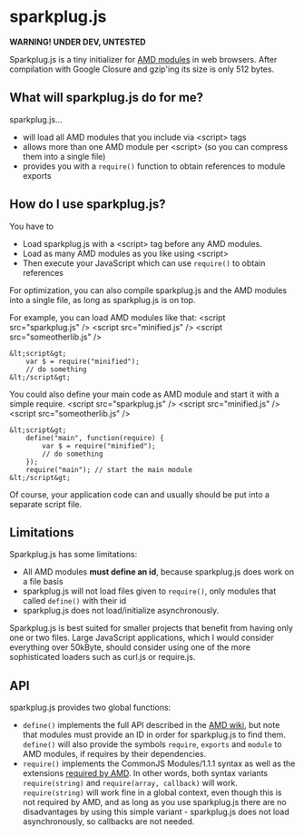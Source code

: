 sparkplug.js
============

<strong>WARNING! UNDER DEV, UNTESTED</strong>

Sparkplug.js is a tiny initializer for <a href="https://github.com/amdjs/amdjs-api/wiki/AMD">AMD modules</a>
in web browsers. 
After compilation with Google Closure and gzip'ing its size is only 512 bytes.

## What will sparkplug.js do for me?

sparkplug.js...
* will load all AMD modules that you include via &lt;script> tags
* allows more than one AMD module per &lt;script> (so you can compress them into a single file)
* provides you with a <code>require()</code> function to obtain references to module exports

## How do I use sparkplug.js?

You have to
* Load sparkplug.js with a &lt;script> tag before any AMD modules.
* Load as many AMD modules as you like using &lt;script>
* Then execute your JavaScript which can use <code>require()</code> to obtain references

For optimization, you can also compile sparkplug.js and the AMD modules into a single file, as long as sparkplug.js is on top.

For example, you can load AMD modules like that:
	&lt;script src="sparkplug.js" /&gt;
	&lt;script src="minified.js" /&gt;
	&lt;script src="someotherlib.js" /&gt;

	&lt;script&gt;
		var $ = require("minified");
		// do something
	&lt;/script&gt;

You could also define your main code as AMD module and start it with a simple require.
	&lt;script src="sparkplug.js" /&gt;
	&lt;script src="minified.js" /&gt;
	&lt;script src="someotherlib.js" /&gt;

	&lt;script&gt;
		define("main", function(require) {
			var $ = require("minified");
			// do something
		});
		require("main"); // start the main module
	&lt;/script&gt;

Of course, your application code can and usually should be put into a separate script file.


## Limitations

Sparkplug.js has some limitations:
* All AMD modules <strong>must define an id</strong>, because sparkplug.js does work on a file basis
* sparkplug.js will not load files given to <code>require()</code>, only modules that called <code>define()</code> with their id
* sparkplug.js does not load/initialize asynchronously.

Sparkplug.js is best suited for smaller projects that benefit from having only one or two files. Large JavaScript applications, which I would
consider everything over 50kByte, should consider using one of the more sophisticated loaders such as curl.js or require.js.


## API

sparkplug.js provides two global functions:
* 	<code>define()</code> implements the full API described in the <a href="https://github.com/amdjs/amdjs-api/wiki/AMD">AMD wiki</a>, but
  	note that modules must provide an ID in order for sparkplug.js to find them. 
  	<code>define()</code> will also provide the symbols
  	<code>require</code>, <code>exports</code> and <code>module</code> to AMD modules, if requires by their dependencies.
* 	<code>require()</code> implements the CommonJS Modules/1.1.1 syntax as well as the extensions 
  	<a href="https://github.com/amdjs/amdjs-api/wiki/require">required by AMD</a>. 
  	In other words, both syntax variants
  	<code>require(string)</code> and <code>require(array, callback)</code> will work. <code>require(string)</code> will work fine
  	in a global context, even though this is not required by AMD, and as long as you use sparkplug.js there are no disadvantages by
  	using this simple variant - sparkplug.js does not load asynchronously, so callbacks are not needed.
  
 

